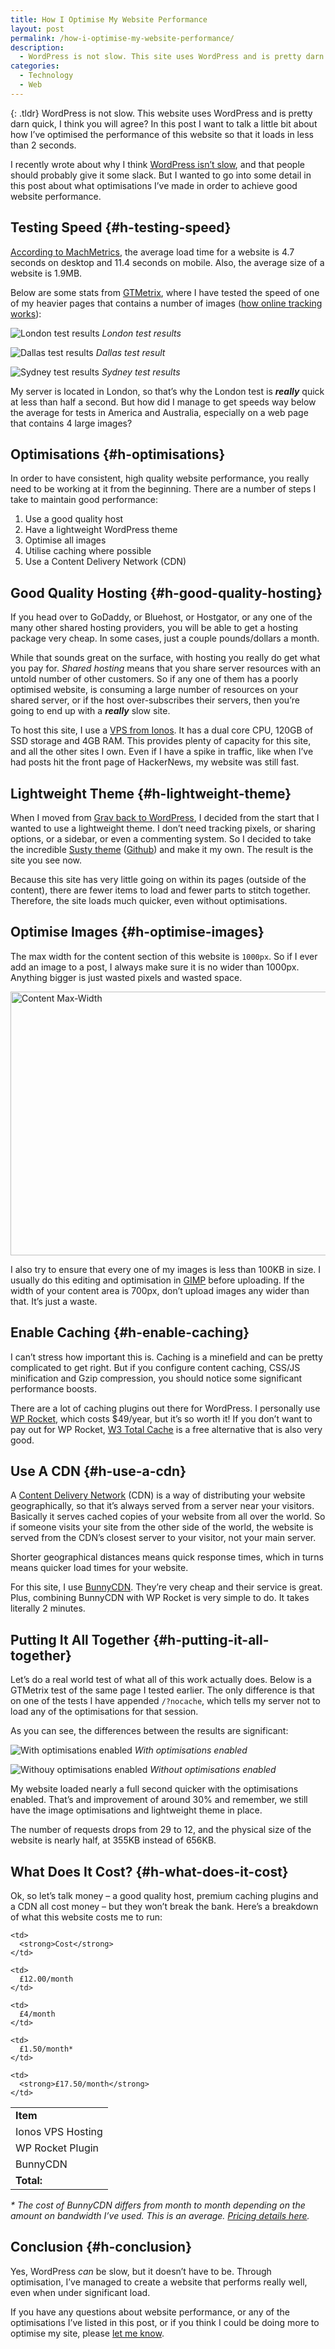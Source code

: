 ```yaml
---
title: How I Optimise My Website Performance
layout: post
permalink: /how-i-optimise-my-website-performance/
description:
  - WordPress is not slow. This site uses WordPress and is pretty darn quick. This post talks about how my website is configured for performance.
categories:
  - Technology
  - Web
---
```

{: .tldr}
WordPress is not slow. This website uses WordPress and is pretty darn quick, I think you will agree? In this post I want to talk a little bit about how I&#8217;ve optimised the performance of this website so that it loads in less than 2 seconds.

I recently wrote about why I think [WordPress isn&#8217;t slow](https://kevq.uk/the-case-for-wordpress/), and that people should probably give it some slack. But I wanted to go into some detail in this post about what optimisations I&#8217;ve made in order to achieve good website performance.

## Testing Speed {#h-testing-speed}

[According to MachMetrics](https://www.machmetrics.com/speed-blog/average-page-load-times-for-2020/), the average load time for a website is 4.7 seconds on desktop and 11.4 seconds on mobile. Also, the average size of a website is 1.9MB.

Below are some stats from [GTMetrix](https://gtmetrix.com/), where I have tested the speed of one of my heavier pages that contains a number of images ([how online tracking works](https://kevq.uk/how-online-tracking-works/)):

![London test results](/assets/images/wp-images/2020/03/website-test-london.jpg)
*London test results*

![Dallas test results](/assets/images/wp-images/2020/03/website-test-dallas.jpg)
*Dallas test result*

![Sydney test results](/assets/images/wp-images/2020/03/website-test-sydney.jpg)
*Sydney test results*

My server is located in London, so that&#8217;s why the London test is **_really_** quick at less than half a second. But how did I manage to get speeds way below the average for tests in America and Australia, especially on a web page that contains 4 large images?

## Optimisations {#h-optimisations}

In order to have consistent, high quality website performance, you really need to be working at it from the beginning. There are a number of steps I take to maintain good performance:

  1. Use a good quality host
  2. Have a lightweight WordPress theme
  3. Optimise all images
  4. Utilise caching where possible
  5. Use a Content Delivery Network (CDN)

## Good Quality Hosting {#h-good-quality-hosting}

If you head over to GoDaddy, or Bluehost, or Hostgator, or any one of the many other shared hosting providers, you will be able to get a hosting package very cheap. In some cases, just a couple pounds/dollars a month.

While that sounds great on the surface, with hosting you really do get what you pay for. _Shared hosting_ means that you share server resources with an untold number of other customers. So if any one of them has a poorly optimised website, is consuming a large number of resources on your shared server, or if the host over-subscribes their servers, then you&#8217;re going to end up with a **_really_** slow site.

To host this site, I use a [VPS from Ionos](https://www.ionos.co.uk/servers/vps?ac=OM.UK.UKf11K357009T7073a&kwk=634887631). It has a dual core CPU, 120GB of SSD storage and 4GB RAM. This provides plenty of capacity for this site, and all the other sites I own. Even if I have a spike in traffic, like when I&#8217;ve had posts hit the front page of HackerNews, my website was still fast.

## Lightweight Theme {#h-lightweight-theme}

When I moved from [Grav back to WordPress](https://kevq.uk/coming-full-circle-from-grav-to-wordpress/), I decided from the start that I wanted to use a lightweight theme. I don&#8217;t need tracking pixels, or sharing options, or a sidebar, or even a commenting system. So I decided to take the incredible [Susty theme](https://sustywp.com/) ([Github](https://github.com/jacklenox/susty)) and make it my own. The result is the site you see now.

Because this site has very little going on within its pages (outside of the content), there are fewer items to load and fewer parts to stitch together. Therefore, the site loads much quicker, even without optimisations.

## Optimise Images {#h-optimise-images}

The max width for the content section of this website is `1000px`. So if I ever add an image to a post, I always make sure it is no wider than 1000px. Anything bigger is just wasted pixels and wasted space.

<img loading="lazy" width="1000" height="422" src="/assets/images/wp-images/2020/03/website-content-section.jpg" alt="Content Max-Width" class="wp-image-1286" srcset="/assets/images/wp-images/2020/03/website-content-section.jpg 1000w, /assets/images/wp-images/2020/03/website-content-section-300x127.jpg 300w, /assets/images/wp-images/2020/03/website-content-section-768x324.jpg 768w" sizes="(max-width: 1000px) 100vw, 1000px" />  

I also try to ensure that every one of my images is less than 100KB in size. I usually do this editing and optimisation in [GIMP](https://www.gimp.org/) before uploading. If the width of your content area is 700px, don&#8217;t upload images any wider than that. It&#8217;s just a waste.

## Enable Caching {#h-enable-caching}

I can&#8217;t stress how important this is. Caching is a minefield and can be pretty complicated to get right. But if you configure content caching, CSS/JS minification and Gzip compression, you should notice some significant performance boosts.

There are a lot of caching plugins out there for WordPress. I personally use [WP Rocket](https://wp-rocket.me), which costs $49/year, but it&#8217;s so worth it! If you don&#8217;t want to pay out for WP Rocket, [W3 Total Cache](https://wordpress.org/plugins/w3-total-cache/) is a free alternative that is also very good.

## Use A CDN {#h-use-a-cdn}

A [Content Delivery Network](https://en.wikipedia.org/wiki/Content_delivery_network) (CDN) is a way of distributing your website geographically, so that it&#8217;s always served from a server near your visitors. Basically it serves cached copies of your website from all over the world. So if someone visits your site from the other side of the world, the website is served from the CDN&#8217;s closest server to your visitor, not your main server.

Shorter geographical distances means quick response times, which in turns means quicker load times for your website.

For this site, I use [BunnyCDN](https://bunnycdn.com/?ref=gnn7bkvipc). They&#8217;re very cheap and their service is great. Plus, combining BunnyCDN with WP Rocket is very simple to do. It takes literally 2 minutes.

## Putting It All Together {#h-putting-it-all-together}

Let&#8217;s do a real world test of what all of this work actually does. Below is a GTMetrix test of the same page I tested earlier. The only difference is that on one of the tests I have appended `/?nocache`, which tells my server not to load any of the optimisations for that session.

As you can see, the differences between the results are significant:

![With optimisations enabled](/assets/images/wp-images/2020/03/website-test-dallas.jpg)
*With optimisations enabled*

![Withouy optimisations enabled](/assets/images/wp-images/2020/03/website-test-dallas-nocache.jpg)
*Without optimisations enabled*

My website loaded nearly a full second quicker with the optimisations enabled. That&#8217;s and improvement of around 30% and remember, we still have the image optimisations and lightweight theme in place.

The number of requests drops from 29 to 12, and the physical size of the website is nearly half, at 355KB instead of 656KB.

## What Does It Cost? {#h-what-does-it-cost}

Ok, so let&#8217;s talk money &#8211; a good quality host, premium caching plugins and a CDN all cost money &#8211; but they won&#8217;t break the bank. Here&#8217;s a breakdown of what this website costs me to run:

<table>
  <tr>
    <td>
      <strong>Item</strong>
    </td>

    <td>
      <strong>Cost</strong>
    </td>
  </tr>

  <tr>
    <td>
      Ionos VPS Hosting
    </td>

    <td>
      £12.00/month
    </td>
  </tr>

  <tr>
    <td>
      WP Rocket Plugin
    </td>

    <td>
      £4/month
    </td>
  </tr>

  <tr>
    <td>
      BunnyCDN
    </td>

    <td>
      £1.50/month*
    </td>
  </tr>

  <tr>
    <td>
      <strong>Total:</strong>
    </td>

    <td>
      <strong>£17.50/month</strong>
    </td>
  </tr>
</table>

_* The cost of BunnyCDN differs from month to month depending on the amount on bandwidth I&#8217;ve used. This is an average. [Pricing details here](https://bunnycdn.com/pricing)._

## Conclusion {#h-conclusion}

Yes, WordPress _can_ be slow, but it doesn&#8217;t have to be. Through optimisation, I&#8217;ve managed to create a website that performs really well, even when under significant load.

If you have any questions about website performance, or any of the optimisations I&#8217;ve listed in this post, or if you think I could be doing more to optimise my site, please [let me know](https://kevq.uk/contact/).
